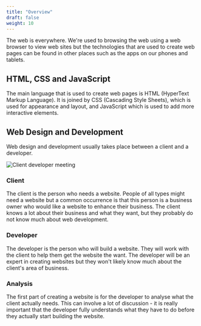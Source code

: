 ```yaml
---
title: "Overview"
draft: false
weight: 10
---
```


The web is everywhere. We're used to browsing the web using a web browser to view web sites but the technologies that are used to create web pages can be found in other places such as the apps on our phones and tablets.

## HTML, CSS and JavaScript

The main language that is used to create web pages is HTML (HyperText Markup Language). It is joined by CSS (Cascading Style Sheets), which is used for appearance and layout, and JavaScript which is used to add more interactive elements.

## Web Design and Development

Web design and development usually takes place between a client and a developer.

![Client developer meeting](/photo-client-developer.jpg)

### Client

The client is the person who needs a website. People of all types might need a website but a common occurrence is that this person is a business owner who would like a website to enhance their business. The client knows a lot about their business and what they want, but they probably do not know much about web development.

### Developer

The developer is the person who will build a website. They will work with the client to help them get the website the want. The developer will be an expert in creating websites but they won't likely know much about the client's area of business.

### Analysis

The first part of creating a website is for the developer to analyse what the client actually needs. This can involve a lot of discussion - it is really important that the developer fully understands what they have to do before they actually start building the website.
